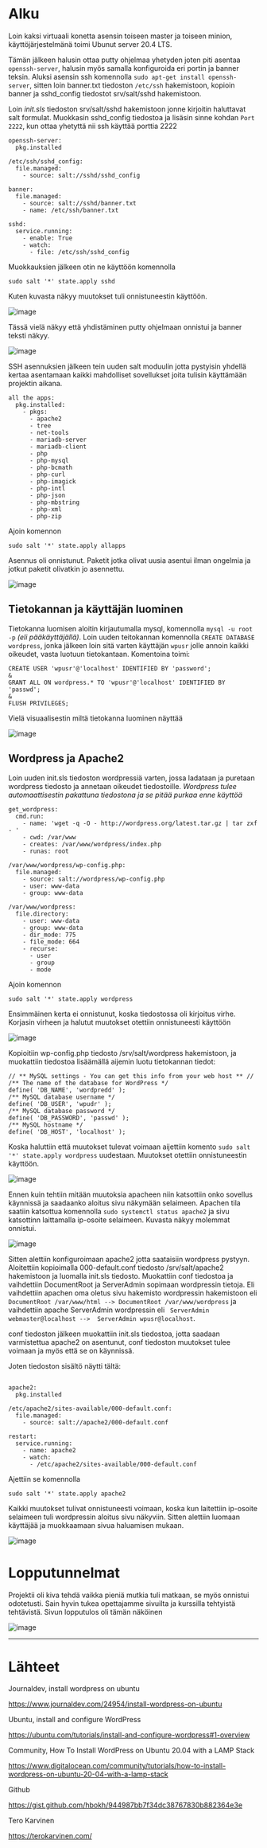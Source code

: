 # Alku

Loin kaksi virtuaali konetta asensin toiseen master ja toiseen minion, käyttöjärjestelmänä toimi Ubunut server 20.4 LTS. 

Tämän jälkeen halusin ottaa putty ohjelmaa yhetyden joten piti asentaa `openssh-server`, halusin myös samalla konfiguroida eri portin ja banner teksin. Aluksi asensin ssh komennolla `sudo apt-get install openssh-server`, sitten loin banner.txt tiedoston `/etc/ssh` hakemistoon, kopioin banner ja sshd_config tiedostot srv/salt/sshd hakemistoon.

Loin *init.sls* tiedoston srv/salt/sshd hakemistoon jonne kirjoitin haluttavat salt formulat. Muokkasin sshd_config tiedostoa ja lisäsin sinne kohdan `Port 2222`, kun ottaa yhetyttä nii ssh käyttää porttia 2222

```
openssh-server:
  pkg.installed

/etc/ssh/sshd_config:
  file.managed:
    - source: salt://sshd/sshd_config

banner:
  file.managed:
    - source: salt://sshd/banner.txt
    - name: /etc/ssh/banner.txt

sshd:
  service.running:
    - enable: True
    - watch:
      - file: /etc/ssh/sshd_config

``` 

Muokkauksien jälkeen otin ne käyttöön komennolla 

```
sudo salt '*' state.apply sshd
```

Kuten kuvasta näkyy muutokset tuli onnistuneestin käyttöön. 

![image](https://user-images.githubusercontent.com/93308960/145212674-1f983697-2db4-4b22-9fa4-d265d44061ff.png)

Tässä vielä näkyy että yhdistäminen putty ohjelmaan onnistui ja banner teksti näkyy.

![image](https://user-images.githubusercontent.com/93308960/145214879-5a5f61f3-aef4-417e-8e73-63c69de144d3.png)

SSH asennuksien jälkeen tein uuden salt moduulin jotta pystyisin yhdellä kertaa asentamaan kaikki mahdolliset sovellukset joita tulisin käyttämään projektin aikana.

```
all the apps:
  pkg.installed:
    - pkgs:
      - apache2
      - tree
      - net-tools
      - mariadb-server
      - mariadb-client
      - php
      - php-mysql
      - php-bcmath
      - php-curl
      - php-imagick
      - php-intl
      - php-json
      - php-mbstring
      - php-xml
      - php-zip

```

Ajoin komennon 

```
sudo salt '*' state.apply allapps
```

Asennus oli onnistunut. Paketit jotka olivat uusia asentui ilman ongelmia ja jotkut paketit olivatkin jo asennettu.

![image](https://user-images.githubusercontent.com/93308960/145233892-e9a7e336-c999-49ca-961e-a28c5b334c6a.png)

## Tietokannan ja käyttäjän luominen

Tietokanna luomisen aloitin kirjautumalla mysql, komennolla `mysql -u root -p` *(eli pääkäyttäjällä)*. Loin uuden teitokannan komennolla `CREATE DATABASE wordpress`, jonka jälkeen loin sitä varten käyttäjän `wpusr` jolle annoin kaikki oikeudet, vasta luotuun tietokantaan. Komentoina toimi:

```
CREATE USER 'wpusr'@'localhost' IDENTIFIED BY 'password';
&
GRANT ALL ON wordpress.* TO 'wpusr'@'localhost' IDENTIFIED BY 'passwd';
&
FLUSH PRIVILEGES;
```

Vielä visuaalisestin miltä tietokanna luominen näyttää 

![image](https://user-images.githubusercontent.com/93308960/145247868-8bec645b-b06c-41c8-b1ef-a2687947a827.png)

## Wordpress ja Apache2 

Loin uuden init.sls tiedoston wordpressiä varten, jossa ladataan ja puretaan wordpress tiedosto ja annetaan oikeudet tiedostoille.
*Wordpress tulee automaattisestin pakattuna tiedostona ja se pitää purkaa enne käyttöä*

```
get_wordpress:
  cmd.run:
    - name: 'wget -q -O - http://wordpress.org/latest.tar.gz | tar zxf - '
    - cwd: /var/www
    - creates: /var/www/wordpress/index.php
    - runas: root

/var/www/wordpress/wp-config.php:
  file.managed:
    - source: salt://wordpress/wp-config.php
    - user: www-data
    - group: www-data

/var/www/wordpress:
  file.directory:
    - user: www-data
    - group: www-data
    - dir_mode: 775
    - file_mode: 664
    - recurse:
      - user
      - group
      - mode
```

Ajoin komennon 
```
sudo salt '*' state.apply wordpress 
```
Ensimmäinen kerta ei onnistunut, koska tiedostossa oli kirjoitus virhe. Korjasin virheen ja halutut muutokset otettiin onnistuneesti käyttöön  

![image](https://user-images.githubusercontent.com/93308960/145493499-0514f5f7-98dc-4fb0-a2ff-2841f6d5c8a2.png)

Kopioitiin wp-config.php tiedosto /srv/salt/wordpress hakemistoon, ja muokattiin tiedostoa lisäämällä aijemin luotu tietokannan tiedot:

```
// ** MySQL settings - You can get this info from your web host ** //
/** The name of the database for WordPress */
define( 'DB_NAME', 'wordpredd' );
/** MySQL database username */
define( 'DB_USER', 'wpudr' );
/** MySQL database password */
define( 'DB_PASSWORD', 'passwd' );
/** MySQL hostname */
define( 'DB_HOST', 'localhost' );
```

Koska haluttiin että muutokset tulevat voimaan aijettiin komento `sudo salt '*' state.apply wordpress` uudestaan. Muutokset otettiin onnistuneestin käyttöön.

![image](https://user-images.githubusercontent.com/93308960/145494320-10947db0-e67a-4ec8-a0b2-a63c46275df9.png)

Ennen kuin tehtiin mitään muutoksia apacheen niin katsottiin onko sovellus käynnissä ja saadaanko aloitus sivu näkymään selaimeen. Apachen tila saatiin katsottua komennolla `sudo systemctl status apache2` ja sivu katsottinn laittamalla ip-osoite selaimeen. Kuvasta näkyy molemmat onnistui.

![image](https://user-images.githubusercontent.com/93308960/145219802-50050723-c2e4-485c-80e0-df7adbc3bab1.png)

Sitten alettiin konfiguroimaan apache2 jotta saataisiin wordpress pystyyn. Aloitettiin kopioimalla 000-default.conf tiedosto /srv/salt/apache2 hakemistoon ja luomalla init.sls tiedosto. Muokattiin conf tiedostoa ja vaihdettiin DocumentRoot ja ServerAdmin sopimaan wordpressin tietoja. Eli vaihdettiin apachen oma oletus sivu hakemisto wordpressin hakemistoon eli `DocumentRoot /var/www/html --> DocumentRoot /var/www/wordpress` ja vaihdettiin apache ServerAdmin wordpressin eli ` ServerAdmin webmaster@localhost -->  ServerAdmin wpusr@localhost`.

conf tiedoston jälkeen muokattiin init.sls tiedostoa, jotta saadaan varmistettua apache2 on asentunut, conf tiedoston muutokset tulee voimaan ja myös että se on käynnissä.

Joten tiedoston sisältö näytti tältä:

```

apache2:
  pkg.installed

/etc/apache2/sites-available/000-default.conf:
  file.managed:
    - source: salt://apache2/000-default.conf

restart:
  service.running:
    - name: apache2
    - watch:
      - /etc/apache2/sites-available/000-default.conf

```

Ajettiin se komennolla 

```
sudo salt '*' state.apply apache2
```

Kaikki muutokset tulivat onnistuneesti voimaan, koska kun laitettiin ip-osoite selaimeen tuli wordpressin aloitus sivu näkyviin. Sitten alettiin luomaan käyttäjää ja muokkaamaan sivua haluamisen mukaan. 

![image](https://user-images.githubusercontent.com/93308960/145271562-872ab483-725a-4ad4-b184-e60bc8c822b2.png)

# Lopputunnelmat

Projektii oli kiva tehdä vaikka pieniä mutkia tuli matkaan, se myös onnistui odotetusti. Sain hyvin tukea opettajamme sivuilta ja kurssilla tehtyistä tehtävistä. Sivun lopputulos oli tämän näköinen 

![image](https://user-images.githubusercontent.com/93308960/145278134-49d4e039-bf34-4a97-a07f-bd4fffa875d5.png)


---

# Lähteet 

Journaldev, install wordpress on ubuntu 

https://www.journaldev.com/24954/install-wordpress-on-ubuntu

Ubuntu, install and configure WordPress

https://ubuntu.com/tutorials/install-and-configure-wordpress#1-overview

Community, How To Install WordPress on Ubuntu 20.04 with a LAMP Stack

https://www.digitalocean.com/community/tutorials/how-to-install-wordpress-on-ubuntu-20-04-with-a-lamp-stack

Github

https://gist.github.com/hbokh/944987bb7f34dc38767830b882364e3e

Tero Karvinen

https://terokarvinen.com/
